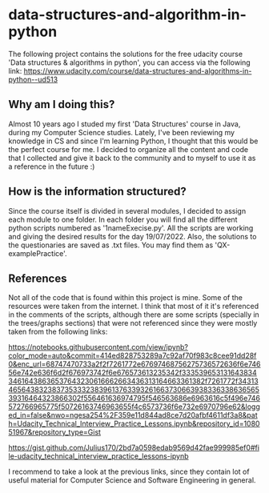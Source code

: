 # data-structures-and-algorithm-in-python
The following project contains the solutions for the free udacity course 'Data structures &amp; algorithms in python', you can access via the following link:
https://www.udacity.com/course/data-structures-and-algorithms-in-python--ud513

## Why am I doing this?

Almost 10 years ago I studed my first 'Data Structures' course in Java, during my Computer Science studies. Lately, I've been reviewing my knowledge in CS and since I'm learning Python, I thought that this would be the perfect course for me.
I decided to organize all the content and code that I collected and give it back to the community and to myself to use it as a reference in the future :)

## How is the information structured?

Since the course itself is divided in several modules, I decided to assign each module to one folder.
In each folder you will find all the different python scripts numbered as '1nameExecise.py'. All the scripts are working and giving the desired results for the day 19/07/2022. 
Also, the solutions to the questionaries are saved as .txt files. You may find them as 'QX-examplePractice'.

## References

Not all of the code that is found within this project is mine. Some of the resources were taken from the internet. I think that most of it it's referenced in the comments of the scripts, although there are some scripts (specially in the trees/graphs sections) that were not referenced since they were mostly taken from the following links: 

https://notebooks.githubusercontent.com/view/ipynb?color_mode=auto&commit=414ed828753289a7c92af70f983c8cee91dd28f0&enc_url=68747470733a2f2f7261772e67697468756275736572636f6e74656e742e636f6d2f676973742f6e676573613235342f33353965313164383434616438636537643230616662663436313164663361382f7261772f343134656438323837353332383961376339326166373066393833633863656539316464323866302f556461636974795f546563686e6963616c5f496e746572766965775f50726163746963655f4c6573736f6e732e6970796e62&logged_in=false&nwo=ngesa254%2F359e11d844ad8ce7d20afbf4611df3a8&path=Udacity_Technical_Interview_Practice_Lessons.ipynb&repository_id=108051967&repository_type=Gist

https://gist.github.com/Julius170/2bd7a0598edab9569d42fae999985ef0#file-udacity_technical_interview_practice_lessons-ipynb

I recommend to take a look at the previous links, since they contain lot of useful material for Computer Science and Software Engineering in general.